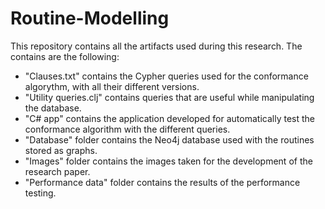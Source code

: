# Routine-Modelling
This repository contains all the artifacts used during this research. The contains are the following:

- "Clauses.txt" contains the Cypher queries used for the conformance algorythm, with all their different versions.
- "Utility queries.clj" contains queries that are useful while manipulating the database.
- "C# app" contains the application developed for automatically test the conformance algorithm with the different queries.
- "Database" folder contains the Neo4j database used with the routines stored as graphs.
- "Images" folder contains the images taken for the development of the research paper.
- "Performance data" folder contains the results of the performance testing.